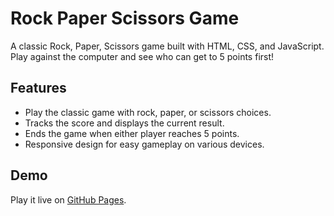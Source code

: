 # Rock Paper Scissors Game
A classic Rock, Paper, Scissors game built with HTML, CSS, and JavaScript. Play against the computer and see who can get to 5 points first!

## Features
- Play the classic game with rock, paper, or scissors choices.
- Tracks the score and displays the current result.
- Ends the game when either player reaches 5 points.
- Responsive design for easy gameplay on various devices.

## Demo
Play it live on [GitHub Pages](https://zacms16.github.io/rps-game/).
